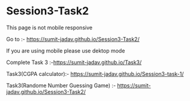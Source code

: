 # Session3-Task2

This page is not mobile responsive

Go to :-  https://sumit-jadav.github.io/Session3-Task2/

If you are using mobile please use dektop mode

Complete Task 3 :-https://sumit-jadav.github.io/Task3/

Task3(CGPA calculator):- https://sumit-jadav.github.io/Session3-task-1/

Task3(Randome Number Guessing Game) :- https://sumit-jadav.github.io/Session3-Task2/
